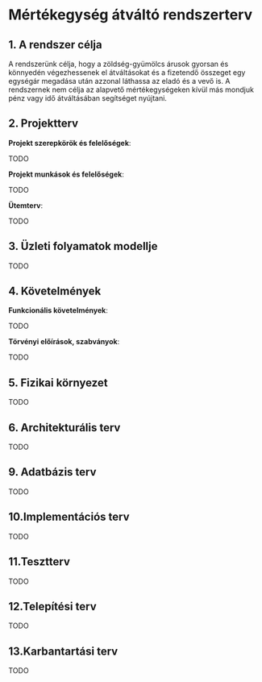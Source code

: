 # Mértékegység átváltó rendszerterv

## 1. A rendszer célja
A rendszerünk célja, hogy a zöldség-gyümölcs árusok gyorsan és könnyedén végezhessenek el átváltásokat és a fizetendő összeget egy egységár megadása után azzonal láthassa az eladó és a vevő is. A rendszernek nem célja az alapvető mértékegységeken kívül más mondjuk pénz vagy idő átváltásában segítséget nyújtani.

## 2. Projektterv

**Projekt szerepkörök és felelőségek**:

TODO

**Projekt munkások és felelőségek**:

TODO

**Ütemterv**:

TODO

## 3. Üzleti folyamatok modellje

TODO

## 4. Követelmények

**Funkcionális követelmények**:

TODO

**Törvényi előírások, szabványok**:

TODO

## 5. Fizikai környezet

TODO

## 6. Architekturális terv

TODO

## 9. Adatbázis terv

TODO

## 10.Implementációs terv

TODO

## 11.Tesztterv

TODO

## 12.Telepítési terv

TODO

## 13.Karbantartási terv

TODO


